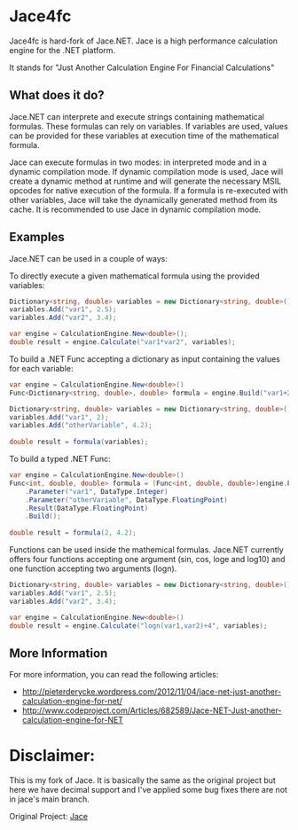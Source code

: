 # Jace4fc
Jace4fc is hard-fork of Jace.NET. Jace is a high performance calculation engine for the .NET platform. 

It stands for "Just Another Calculation Engine For Financial Calculations"


## What does it do?
Jace.NET can interprete and execute strings containing mathematical formulas. These formulas can rely on variables. If variables are used, values can be provided for these variables at execution time of the mathematical formula.

Jace can execute formulas in two modes: in interpreted mode and in a dynamic compilation mode. If dynamic compilation mode is used, Jace will create a dynamic method at runtime and will generate the necessary MSIL opcodes for native execution of the formula. If a formula is re-executed with other variables, Jace will take the dynamically generated method from its cache. It is recommended to use Jace in dynamic compilation mode.

## Examples
Jace.NET can be used in a couple of ways:

To directly execute a given mathematical formula using the provided variables:
```csharp
Dictionary<string, double> variables = new Dictionary<string, double>();
variables.Add("var1", 2.5);
variables.Add("var2", 3.4);

var engine = CalculationEngine.New<double>();
double result = engine.Calculate("var1*var2", variables);
```

To build a .NET Func accepting a dictionary as input containing the values for each variable:
```csharp
var engine = CalculationEngine.New<double>()
Func<Dictionary<string, double>, double> formula = engine.Build("var1+2/(3*otherVariable)");

Dictionary<string, double> variables = new Dictionary<string, double>();
variables.Add("var1", 2);
variables.Add("otherVariable", 4.2);
	
double result = formula(variables);
```

To build a typed .NET Func:
```csharp
var engine = CalculationEngine.New<double>()
Func<int, double, double> formula = (Func<int, double, double>)engine.Formula("var1+2/(3*otherVariable)")
	.Parameter("var1", DataType.Integer)
    .Parameter("otherVariable", DataType.FloatingPoint)
    .Result(DataType.FloatingPoint)
    .Build();
	
double result = formula(2, 4.2);
```

Functions can be used inside the mathemical formulas. Jace.NET currently offers four functions accepting one argument (sin, cos, loge and log10) and one function accepting two arguments (logn).

```csharp
Dictionary<string, double> variables = new Dictionary<string, double>();
variables.Add("var1", 2.5);
variables.Add("var2", 3.4);

var engine = CalculationEngine.New<double>()
double result = engine.Calculate("logn(var1,var2)+4", variables);
```

## More Information
For more information, you can read the following articles:
* http://pieterderycke.wordpress.com/2012/11/04/jace-net-just-another-calculation-engine-for-net/
* http://www.codeproject.com/Articles/682589/Jace-NET-Just-another-calculation-engine-for-NET


# Disclaimer:

This is my fork of Jace. It is basically the same as the original project but here we have decimal support and I've applied some bug fixes there are not in jace's main branch.

Original Project: [Jace](https://github.com/pieterderycke/Jace)
